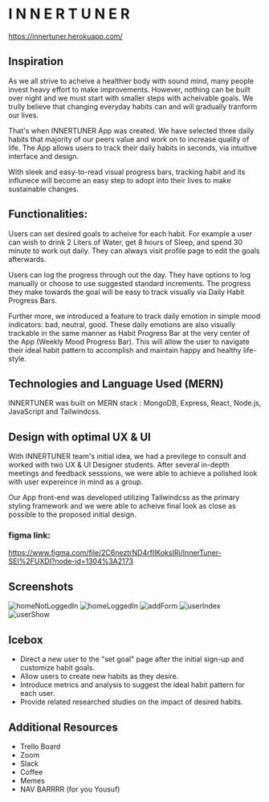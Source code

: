 # I N N E R T U N E R

https://innertuner.herokuapp.com/

## Inspiration 
As we all strive to acheive a healthier body with sound mind, many people invest heavy effort to make improvements. However, nothing can be built over night and we must start with smaller steps with acheivable goals. We trully believe that changing everyday habits can and will gradually tranform our lives. 

That's when INNERTUNER App was created. We have selected three daily habits that majority of our peers value and work on to increase quality of life. The App allows users to track their daily habits in seconds, via intuitive interface and design. 

With sleek and easy-to-read visual progress bars, tracking habit and its influnece will become an easy step to adopt into their lives to make sustainable changes. 


## Functionalities: 

Users can set desired goals to acheive for each habit. For example a user can wish to drink 2 Liters of Water, get 8 hours of Sleep, and spend 30 minute to work out daily. They can always visit profile page to edit the goals afterwards.

Users can log the progress through out the day. They have options to log manually or choose to use suggested standard increments. The progress they make towards the goal will be easy to track visually via Daily Habit Progress Bars. 

Further more, we introduced a feature to track daily emotion in simple mood indicators: bad, neutral, good. These daily emotions are also visually trackable in the same manner as Habit Progress Bar at the very center of the App (Weekly Mood Progress Bar). This will allow the user to navigate their ideal habit pattern to accomplish and maintain happy and healthy life-style. 


## Technologies and Language Used (MERN)
 
 INNERTUNER was built on MERN stack : 
 MongoDB, Express, React, Node.js, JavaScript and Tailwindcss.


## Design with optimal UX & UI
With INNERTUNER team's initial idea, we had a previlege to consult and worked with two UX & UI Designer students. After several in-depth meetings and feedback sesssions, we were able to achieve a polished look with user expereince in mind as a group. 

Our App front-end was developed utilizing Tailwindcss as the primary styling framework and we were able to acheive final look as close as possible to the proposed initial design.

### figma link: 
https://www.figma.com/file/2C6neztrND4rfIlKoksIRj/InnerTuner-SEI%2FUXDI?node-id=1304%3A2173



## Screenshots
![homeNotLoggedIn](images/img1.png)
![homeLoggedIn](images/img2.png)
![addForm](images/add.png)
![userIndex](images/img3.png)
![userShow](images/img4.png)

## Icebox
- Direct a new user to the "set goal" page after the initial sign-up and customize habit goals.
- Allow users to create new habits as they desire.
- Introduce metrics and analysis to suggest the ideal habit pattern for each user.
- Provide related researched studies on the impact of desired habits. 

## Additional Resources 
- Trello Board
- Zoom 
- Slack
- Coffee
- Memes
- NAV BARRRR (for you Yousuf)
